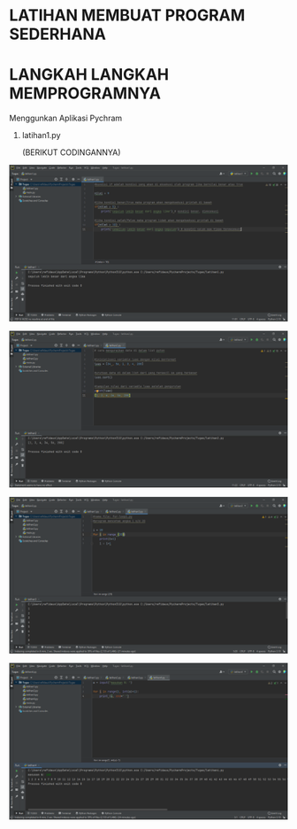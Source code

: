 # LATIHAN MEMBUAT PROGRAM SEDERHANA
# LANGKAH LANGKAH MEMPROGRAMNYA
Menggunkan Aplikasi Pychram <p>
1. latihan1.py <p>
(BERIKUT CODINGANNYA) <p>

![gambar 1](screenshot/ss1.png.png) <p>
![gambar 2](screenshot/ss2.png.png) <p>
![gambar 3](screenshot/ss3.png.png) <p>
![gambar 4](screenshot/ss4.png.png) <p>